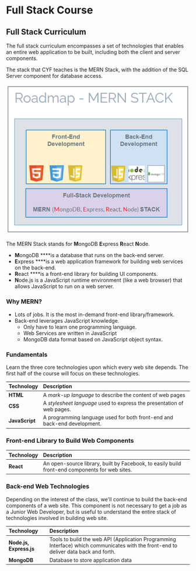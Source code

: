 # Full Stack Course

## Full Stack Curriculum

The full stack curriculum encompasses a set of technologies that enables an entire web application to be built, including both the client and server components.

The stack that CYF teaches is the MERN Stack, with the addition of the SQL Server component for database access. 

![](.gitbook/assets/image%20%2818%29.png)

The MERN Stack stands for **M**ongoDB **E**xpress **R**eact **N**ode. 

* **M**ongoDB ****is a database that runs on the back-end server.
* **E**xpress ****is a web application framework for building web services on the back-end. 
* **R**eact ****is a front-end library for building UI components. 
* **N**ode.js is a JavaScript runtime environment \(like a web browser\) that allows JavaScript to run on a web server. 

### Why MERN?

* Lots of jobs. It is the most in-demand front-end library/framework. 
* Back-end leverages JavaScript knowledge.
  * Only have to learn one programming language.
  * Web Services are written in JavaScript
  * MongoDB data format based on JavaScript object syntax.

### Fundamentals

Learn the three core technologies upon which every web site depends. The first half of the course will focus on these technologies.

| Technology | Description |
| :--- | :--- |
| **HTML** | A _mark-up language_ to describe the content of web pages |
| **CSS** | A _stylesheet language_ used to express the presentation of web pages. |
| **JavaScript** | A programming language used for both front-end and back-end development. |

### Front-end Library to Build Web Components 

| Technology | Description |
| :--- | :--- |
| **React** | An open-source library, built by Facebook, to easily build front-end components for web sites. |

### Back-end Web Technologies

Depending on the interest of the class, we'll continue to build the back-end components of a web site. This component is not necessary to get a job as a Junior Web Developer, but is useful to understand the entire stack of technologies involved in building web site.

| Technology | Description |
| :--- | :--- |
| **Node.js, Express.js** | Tools to build the web API \(Application Programming Interface\) which communicates with the front-end to deliver data back and forth. |
| **MongoDB** | Database to store application data |

